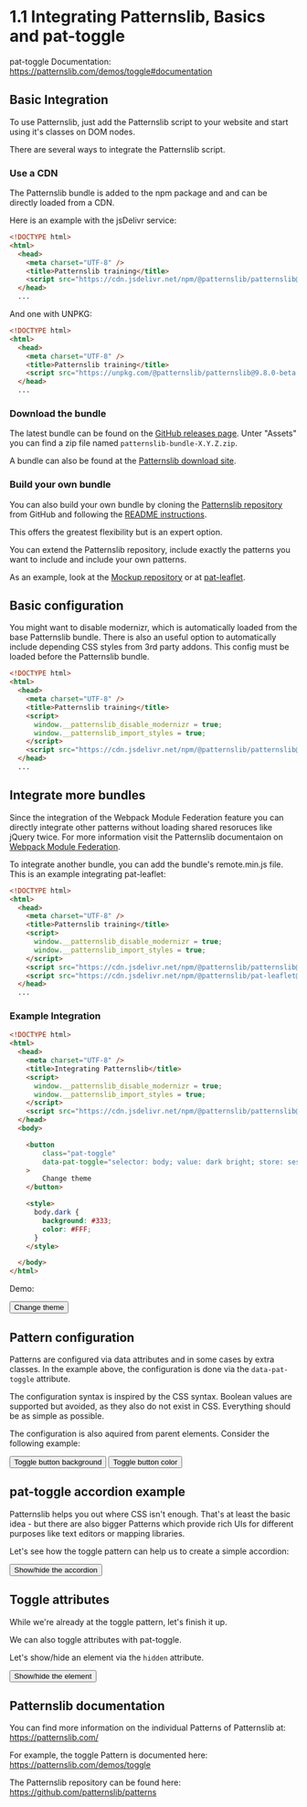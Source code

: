 # 1.1 Integrating Patternslib, Basics and pat-toggle

pat-toggle Documentation: https://patternslib.com/demos/toggle#documentation


## Basic Integration

To use Patternslib, just add the Patternslib script to your website and start using it's classes on DOM nodes.

There are several ways to integrate the Patternslib script.

### Use a CDN

The Patternslib bundle is added to the npm package and and can be directly loaded from a CDN.

Here is an example with the jsDelivr service:

```html
<!DOCTYPE html>
<html>
  <head>
    <meta charset="UTF-8" />
    <title>Patternslib training</title>
    <script src="https://cdn.jsdelivr.net/npm/@patternslib/patternslib@9.8.0-beta.6/dist/bundle.min.js"></script>
  </head>
  ...
```

And one with UNPKG:

```html
<!DOCTYPE html>
<html>
  <head>
    <meta charset="UTF-8" />
    <title>Patternslib training</title>
    <script src="https://unpkg.com/@patternslib/patternslib@9.8.0-beta.6/dist/bundle.min.js"></script>
  </head>
  ...
```

### Download the bundle

The latest bundle can be found on the [GitHub releases page](https://github.com/Patternslib/Patterns/releases).
Unter "Assets" you can find a zip file named `patternslib-bundle-X.Y.Z.zip`.

A bundle can also be found at the [Patternslib download site](https://patternslib.com/download).


### Build your own bundle

You can also build your own bundle by cloning the [Patternslib repository](https://github.com/Patternslib/Patterns) from GitHub and following the [README instructions](https://github.com/Patternslib/Patterns/blob/master/README.md).

This offers the greatest flexibility but is an expert option.

You can extend the Patternslib repository, include exactly the patterns you want to include and include your own patterns.

As an example, look at the [Mockup repository](https://github.com/plone/mockup/) or at [pat-leaflet](https://github.com/patternslib/pat-leaflet).


## Basic configuration

You might want to disable modernizr, which is automatically loaded from the base Patternslib bundle.
There is also an useful option to automatically include depending CSS styles from 3rd party addons.
This config must be loaded before the Patternslib bundle.

```html
<!DOCTYPE html>
<html>
  <head>
    <meta charset="UTF-8" />
    <title>Patternslib training</title>
    <script>
      window.__patternslib_disable_modernizr = true;
      window.__patternslib_import_styles = true;
    </script>
    <script src="https://cdn.jsdelivr.net/npm/@patternslib/patternslib@9.8.0-beta.6/dist/bundle.min.js"></script>
  </head>
  ...
```


## Integrate more bundles

Since the integration of the Webpack Module Federation feature you can directly integrate other patterns without loading shared resoruces like jQuery twice.
For more information visit the Patternslib documentaion on [Webpack Module Federation](https://github.com/Patternslib/Patterns/blob/master/docs/developer/module-federation.md).

To integrate another bundle, you can add the bundle's remote.min.js file.
This is an example integrating pat-leaflet:

```html
<!DOCTYPE html>
<html>
  <head>
    <meta charset="UTF-8" />
    <title>Patternslib training</title>
    <script>
      window.__patternslib_disable_modernizr = true;
      window.__patternslib_import_styles = true;
    </script>
    <script src="https://cdn.jsdelivr.net/npm/@patternslib/patternslib@9.8.0-beta.6/dist/bundle.min.js"></script>
    <script src="https://cdn.jsdelivr.net/npm/@patternslib/pat-leaflet@2.1.0/dist/remote.min.js"></script>
  </head>
  ...
```



### Example Integration


```html
<!DOCTYPE html>
<html>
  <head>
    <meta charset="UTF-8" />
    <title>Integrating Patternslib</title>
    <script>
      window.__patternslib_disable_modernizr = true;
      window.__patternslib_import_styles = true;
    </script>
    <script src="https://cdn.jsdelivr.net/npm/@patternslib/patternslib@9.8.0-beta.6/dist/bundle.min.js"></script>
  </head>
  <body>

    <button
        class="pat-toggle"
        data-pat-toggle="selector: body; value: dark bright; store: session"
    >
        Change theme
    </button>

    <style>
      body.dark {
        background: #333;
        color: #FFF;
      }
    </style>

  </body>
</html>

```

Demo:

<button
    class="pat-toggle"
    data-pat-toggle="
      selector: body;
      value: dark bright;
      store: session">
  Change theme
</button>

<style>
  body.dark {
    background: #333;
    color: #FFF;
  }
</style>


## Pattern configuration

Patterns are configured via data attributes and in some cases by extra classes.
In the example above, the configuration is done via the ``data-pat-toggle`` attribute.

The configuration syntax is inspired by the CSS syntax.
Boolean values are supported but avoided, as they also do not exist in CSS.
Everything should be as simple as possible.

The configuration is also aquired from parent elements.
Consider the following example:


<div class="pat-clone-code">
<div data-pat-toggle="selector: button.pat-toggle">
  <button class="pat-toggle" data-pat-toggle="value: bg-red default">Toggle button background</button>
  <button class="pat-toggle" data-pat-toggle="value: fg-blue default">Toggle button color</button>
  <style>
    .bg-red { background-color: red; }
    .fg-blue { color: blue; }
  </style>
</div>
</div>


## pat-toggle accordion example

Patternslib helps you out where CSS isn't enough.
That's at least the basic idea - but there are also bigger Patterns which provide rich UIs for different purposes like text editors or mapping libraries.

Let's see how the toggle pattern can help us to create a simple accordion:


<div class="pat-clone-code">
<div>
  <button class="pat-toggle" data-pat-toggle="selector: #example-1-1--accordion; value: opened closed">Show/hide the accordion</button>
  <section id="example-1-1--accordion" class="closed">
    <img src="https://picsum.photos/400/600" alt="random image from the internet" />
  </section>
  <style>
    .closed {
      height: 0;
      overflow: hidden;
      transition: height 1s;
    }
    .opened {
      height: 600px;
      overflow: hidden;
      transition: height 1s
    }
  </style>
</div>
</div>


## Toggle attributes

While we're already at the toggle pattern, let's finish it up.

We can also toggle attributes with pat-toggle.

Let's show/hide an element via the ``hidden`` attribute.


<div class="pat-clone-code">
<div>
  <button class="pat-toggle" data-pat-toggle="selector: #example-1-1--show-hide; attribute: hidden">Show/hide the element</button>
  <section id="example-1-1--show-hide" hidden>
    <img src="https://picsum.photos/400/600" alt="random image from the internet" />
  </section>
</div>
</div>


## Patternslib documentation

You can find more information on the individual Patterns of Patternslib at: https://patternslib.com/

For example, the toggle Pattern is documented here: https://patternslib.com/demos/toggle

The Patternslib repository can be found here: https://github.com/patternslib/patterns

